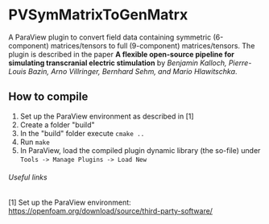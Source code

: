 # PVSymMatrixToGenMatrx

A ParaView plugin to convert field data containing symmetric (6-component) matrices/tensors to full (9-component) matrices/tensors.  The plugin is described in the paper **A flexible open-source pipeline for simulating transcranial electric stimulation** by *Benjamin Kalloch, Pierre-Louis Bazin,  Arno Villringer, Bernhard Sehm, and Mario Hlawitschka*.

## How to compile
1. Set up the ParaView environment as described in [1] 
2. Create a folder "build"
3. In the "build" folder execute `cmake ..`
4. Run `make`
5. In ParaView, load the compiled plugin dynamic library (the so-file) under `Tools -> Manage Plugins -> Load New`

###### Useful links
[1] Set up the ParaView environment: https://openfoam.org/download/source/third-party-software/